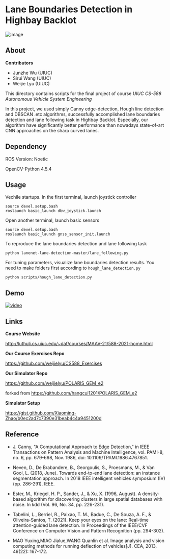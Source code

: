 # Lane Boundaries Detection in Highbay Backlot

![image](https://github.com/weijielyu/CS588_Final_Project/blob/main/img/detection.png)

## About

**Contributors**

* Junzhe Wu (UIUC)
* Sirui Wang (UIUC)
* Weijie Lyu (UIUC)

This directory contains scripts for the final project of course *UIUC CS-588 Autonomous Vehicle System Engineering*

In this project, we used simply Canny edge-detection, Hough line detection and DBSCAN .etc algorithms, successfully accomplished lane boundaries detection and lane following task in Highbay Backlot. Especially, our algorithm have significantly better performance than nowadays state-of-art CNN approaches on the sharp curved lanes.

## Dependency

ROS Version: Noetic

OpenCV-Python 4.5.4

## Usage

Vechile startups. In the first terminal, launch joystick controller
```
source devel.setup.bash
roslaunch basic_launch dbw_joystick.launch
```
Open another terminal, launch basic sensors
```
source devel.setup.bash
roslaunch basic_launch gnss_sensor_init.launch
```
To reproduce the lane boundaries detection and lane following task
```
python lanenet-lane-detection-master/lane_following.py
```
For tuning parameters, visualize lane boundaries detection results. You need to make folders first according to `hough_lane_detection.py`
```
python scripts/hough_lane_detection.py
```

## Demo

[![video](https://img.youtube.com/vi/BWISdRYjxJE/0.jpg)](https://www.youtube.com/watch?v=BWISdRYjxJE)


## Links
**Course Website**

http://luthuli.cs.uiuc.edu/~daf/courses/MAAV-21/588-2021-home.html

**Our Course Exercises Repo**

https://github.com/weijielyu/CS588_Exercises

**Our Simulator Repo**

https://github.com/weijielyu/POLARIS_GEM_e2

forked from https://github.com/hangcui1201/POLARIS_GEM_e2

**Simulator Setup**

https://gist.github.com/Xiaoming-Zhao/b0ec2ad7c7390e31beab4c4a9451200d

## Reference

* J. Canny, "A Computational Approach to Edge Detection," in IEEE Transactions on Pattern Analysis and Machine Intelligence, vol. PAMI-8, no. 6, pp. 679-698, Nov. 1986, doi: 10.1109/TPAMI.1986.4767851.

* Neven, D., De Brabandere, B., Georgoulis, S., Proesmans, M., & Van Gool, L. (2018, June). Towards end-to-end lane detection: an instance segmentation approach. In 2018 IEEE intelligent vehicles symposium (IV) (pp. 286-291). IEEE.

* Ester, M., Kriegel, H. P., Sander, J., & Xu, X. (1996, August). A density-based algorithm for discovering clusters in large spatial databases with noise. In kdd (Vol. 96, No. 34, pp. 226-231).

* Tabelini, L., Berriel, R., Paixao, T. M., Badue, C., De Souza, A. F., & Oliveira-Santos, T. (2021). Keep your eyes on the lane: Real-time attention-guided lane detection. In Proceedings of the IEEE/CVF Conference on Computer Vision and Pattern Recognition (pp. 294-302).

* MAO Yuxing,MIAO Jialue,WANG Quanlin et al. Image analysis and vision computing methods for running deflection of vehicles[J]. CEA, 2013, 49(22): 167-172.

